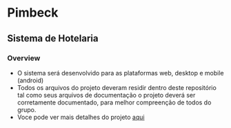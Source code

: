 # Pimbeck
## Sistema de Hotelaria
### Overview
- O sistema será desenvolvido para as plataformas web, desktop e mobile (android)
- Todos os arquivos do projeto deveram residir dentro deste repositório tal como seus arquivos de documentação
o projeto deverá ser corretamente documentado, para melhor compreenção de todos do grupo.
- Voce pode ver mais detalhes do projeto [aqui](https://github.com/Jefferson-Bueno-Da-Silva/PIM_III)
